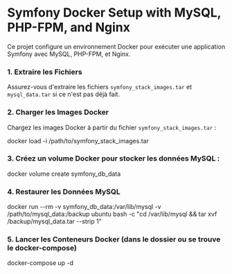 # Symfony Docker Setup with MySQL, PHP-FPM, and Nginx

Ce projet configure un environnement Docker pour exécuter une application Symfony avec MySQL, PHP-FPM, et Nginx.
### 1. Extraire les Fichiers

Assurez-vous d'extraire les fichiers `symfony_stack_images.tar` et `mysql_data.tar` si ce n'est pas déjà fait.

### 2. Charger les Images Docker

Chargez les images Docker à partir du fichier `symfony_stack_images.tar` :

docker load -i /path/to/symfony_stack_images.tar

### 3. Créez un volume Docker pour stocker les données MySQL :
docker volume create symfony_db_data

### 4. Restaurer les Données MySQL
docker run --rm -v symfony_db_data:/var/lib/mysql -v /path/to/mysql_data:/backup ubuntu bash -c "cd /var/lib/mysql && tar xvf /backup/mysql_data.tar --strip 1"

### 5. Lancer les Conteneurs Docker (dans le dossier ou se trouve le docker-compose)
docker-compose up -d
